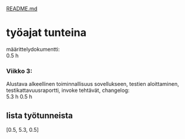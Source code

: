 [README.md](../../README.md)

# työajat tunteina

määrittelydokumentti:  
0.5 h

### Viikko 3:

Alustava alkeellinen toiminnallisuus sovellukseen, testien aloittaminen, testikattavuusraportti, invoke tehtävät, changelog:  
5.3 h
0.5 h

## lista työtunneista

[0.5, 5.3, 0.5]
